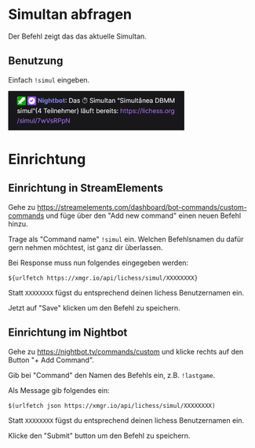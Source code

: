 # Simultan abfragen

Der Befehl zeigt das das aktuelle Simultan.

## Benutzung

Einfach `!simul` eingeben.

![Simul](../images/simul.png)


# Einrichtung

## Einrichtung in StreamElements

Gehe zu https://streamelements.com/dashboard/bot-commands/custom-commands und füge über den "Add new command" einen
neuen Befehl hinzu.

Trage als "Command name" `!simul` ein. Welchen Befehlsnamen du dafür gern nehmen möchtest, ist ganz dir
überlassen.

Bei Response muss nun folgendes eingegeben werden:

```
${urlfetch https://xmgr.io/api/lichess/simul/XXXXXXXX}
```

Statt `XXXXXXXX` fügst du entsprechend deinen lichess Benutzernamen ein.

Jetzt auf "Save" klicken um den Befehl zu speichern.

## Einrichtung im Nightbot

Gehe zu https://nightbot.tv/commands/custom und klicke rechts auf den Button
"+ Add Command".

Gib bei "Command" den Namen des Befehls ein, z.B. `!lastgame`.

Als Message gib folgendes ein:

```
$(urlfetch json https://xmgr.io/api/lichess/simul/XXXXXXXX)
```

Statt `XXXXXXXX` fügst du entsprechend deinen lichess Benutzernamen ein.

Klicke den "Submit" button um den Befehl zu speichern.
